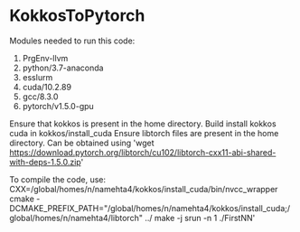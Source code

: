 # KokkosToPytorch
Modules needed to run this code:
1) PrgEnv-llvm
2) python/3.7-anaconda
3) esslurm
4) cuda/10.2.89
5) gcc/8.3.0
6) pytorch/v1.5.0-gpu

Ensure that kokkos is present in the home directory. Build install kokkos cuda in kokkos/install_cuda
Ensure libtorch files are present in the home directory. Can be obtained using 'wget https://download.pytorch.org/libtorch/cu102/libtorch-cxx11-abi-shared-with-deps-1.5.0.zip'

To compile the code, use:
CXX=/global/homes/n/namehta4/kokkos/install_cuda/bin/nvcc_wrapper cmake -DCMAKE_PREFIX_PATH="/global/homes/n/namehta4/kokkos/install_cuda;/global/homes/n/namehta4/libtorch" ../
make -j
srun -n 1 ./FirstNN'
